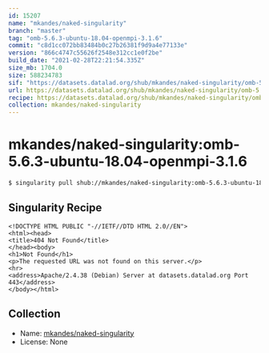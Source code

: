 ```yaml
---
id: 15207
name: "mkandes/naked-singularity"
branch: "master"
tag: "omb-5.6.3-ubuntu-18.04-openmpi-3.1.6"
commit: "c8d1cc072bb83484b0c27b26381f9d9a4e77133e"
version: "866c4747c55626f2548e312cc1e0f2be"
build_date: "2021-02-28T22:21:54.335Z"
size_mb: 1704.0
size: 588234783
sif: "https://datasets.datalad.org/shub/mkandes/naked-singularity/omb-5.6.3-ubuntu-18.04-openmpi-3.1.6/2021-02-28-c8d1cc07-866c4747/866c4747c55626f2548e312cc1e0f2be.sif"
url: https://datasets.datalad.org/shub/mkandes/naked-singularity/omb-5.6.3-ubuntu-18.04-openmpi-3.1.6/2021-02-28-c8d1cc07-866c4747/
recipe: https://datasets.datalad.org/shub/mkandes/naked-singularity/omb-5.6.3-ubuntu-18.04-openmpi-3.1.6/2021-02-28-c8d1cc07-866c4747/Singularity
collection: mkandes/naked-singularity
---
```


# mkandes/naked-singularity:omb-5.6.3-ubuntu-18.04-openmpi-3.1.6

```bash
$ singularity pull shub://mkandes/naked-singularity:omb-5.6.3-ubuntu-18.04-openmpi-3.1.6
```

## Singularity Recipe

```singularity
<!DOCTYPE HTML PUBLIC "-//IETF//DTD HTML 2.0//EN">
<html><head>
<title>404 Not Found</title>
</head><body>
<h1>Not Found</h1>
<p>The requested URL was not found on this server.</p>
<hr>
<address>Apache/2.4.38 (Debian) Server at datasets.datalad.org Port 443</address>
</body></html>
```

## Collection

 - Name: [mkandes/naked-singularity](https://github.com/mkandes/naked-singularity)
 - License: None

